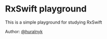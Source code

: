 # RxSwift playground

This is a simple playground for studying RxSwift

Author: [@huralnyk](https://twitter.com/huralnyk)
